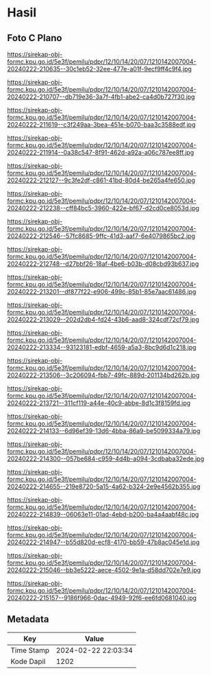 # Hasil

## Foto C Plano

https://sirekap-obj-formc.kpu.go.id/5e3f/pemilu/pdpr/12/10/14/20/07/1210142007004-20240222-210635--30c1eb52-32ee-477e-a01f-9ecf9ff4c9f4.jpg

https://sirekap-obj-formc.kpu.go.id/5e3f/pemilu/pdpr/12/10/14/20/07/1210142007004-20240222-210707--db719e36-3a7f-4fb1-abe2-ca4d0b727f30.jpg

https://sirekap-obj-formc.kpu.go.id/5e3f/pemilu/pdpr/12/10/14/20/07/1210142007004-20240222-211619--c3f249aa-3bea-451e-b070-baa3c3588edf.jpg

https://sirekap-obj-formc.kpu.go.id/5e3f/pemilu/pdpr/12/10/14/20/07/1210142007004-20240222-211914--0a38c547-8f91-462d-a92a-a06c787ee8ff.jpg

https://sirekap-obj-formc.kpu.go.id/5e3f/pemilu/pdpr/12/10/14/20/07/1210142007004-20240222-212127--9c3fe2df-c861-41bd-80d4-be265a4fe650.jpg

https://sirekap-obj-formc.kpu.go.id/5e3f/pemilu/pdpr/12/10/14/20/07/1210142007004-20240222-212238--cff84bc5-3960-422e-bf67-d2cd0ce8053d.jpg

https://sirekap-obj-formc.kpu.go.id/5e3f/pemilu/pdpr/12/10/14/20/07/1210142007004-20240222-212546--57fc8685-9ffc-41d3-aaf7-6e4079865bc2.jpg

https://sirekap-obj-formc.kpu.go.id/5e3f/pemilu/pdpr/12/10/14/20/07/1210142007004-20240222-212748--d27bbf26-18af-4be6-b03b-d08cbd93b637.jpg

https://sirekap-obj-formc.kpu.go.id/5e3f/pemilu/pdpr/12/10/14/20/07/1210142007004-20240222-213201--df877f22-e906-499c-85b1-85e7aac61486.jpg

https://sirekap-obj-formc.kpu.go.id/5e3f/pemilu/pdpr/12/10/14/20/07/1210142007004-20240222-213029--202d2db4-fd24-43b6-aad8-324cdf72cf79.jpg

https://sirekap-obj-formc.kpu.go.id/5e3f/pemilu/pdpr/12/10/14/20/07/1210142007004-20240222-213334--93123181-edbf-4659-a5a3-8bc9d6d1c218.jpg

https://sirekap-obj-formc.kpu.go.id/5e3f/pemilu/pdpr/12/10/14/20/07/1210142007004-20240222-213506--3c206094-fbb7-49fc-889d-201134bd262b.jpg

https://sirekap-obj-formc.kpu.go.id/5e3f/pemilu/pdpr/12/10/14/20/07/1210142007004-20240222-213721--311cf119-a44e-40c9-abbe-8d1c3f8159fd.jpg

https://sirekap-obj-formc.kpu.go.id/5e3f/pemilu/pdpr/12/10/14/20/07/1210142007004-20240222-214133--6d96ef39-13d6-4bba-86a9-be5099334a79.jpg

https://sirekap-obj-formc.kpu.go.id/5e3f/pemilu/pdpr/12/10/14/20/07/1210142007004-20240222-214300--057be684-c959-4d4b-a094-3cdbaba32ede.jpg

https://sirekap-obj-formc.kpu.go.id/5e3f/pemilu/pdpr/12/10/14/20/07/1210142007004-20240222-214655--219e8720-5a15-4a62-b324-2e9e4562b355.jpg

https://sirekap-obj-formc.kpu.go.id/5e3f/pemilu/pdpr/12/10/14/20/07/1210142007004-20240222-214839--06063e11-01ad-4ebd-b200-ba4a4aabf48c.jpg

https://sirekap-obj-formc.kpu.go.id/5e3f/pemilu/pdpr/12/10/14/20/07/1210142007004-20240222-214947--b55d820d-ecf8-4170-bb59-47b8ac045e1d.jpg

https://sirekap-obj-formc.kpu.go.id/5e3f/pemilu/pdpr/12/10/14/20/07/1210142007004-20240222-215046--bb3e5222-aece-4502-9e1a-d58dd702e7e9.jpg

https://sirekap-obj-formc.kpu.go.id/5e3f/pemilu/pdpr/12/10/14/20/07/1210142007004-20240222-215157--9186f966-0dac-4949-92f6-ee6fd0681040.jpg


## Metadata

| Key        | Value               |
| ---------- | ------------------- |
| Time Stamp | 2024-02-22 22:03:34 |
| Kode Dapil | 1202                |



